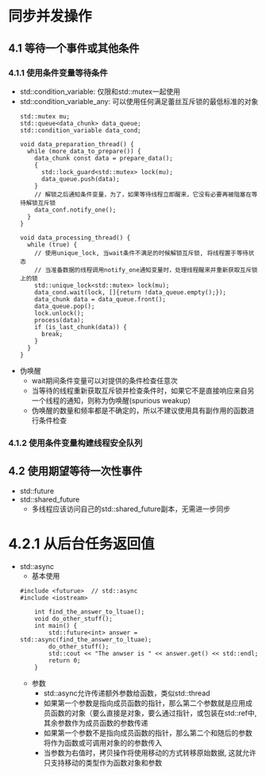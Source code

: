 # 同步并发操作
## 4.1 等待一个事件或其他条件
### 4.1.1 使用条件变量等待条件
- std::condition_variable: 仅限和std::mutex一起使用
- std::condition_variable_any: 可以使用任何满足蕾丝互斥锁的最低标准的对象
  ```
  std::mutex mu;
  std::queue<data_chunk> data_queue;
  std::condition_variable data_cond;

  void data_preparation_thread() {
    while (more_data_to_prepare()) {
      data_chunk const data = prepare_data();
      {
        std::lock_guard<std::mutex> lock(mu);
        data_queue.push(data);
      }
      // 解锁之后通知条件变量，为了，如果等待线程立即醒来，它没有必要再被阻塞在等待解锁互斥锁
      data_conf.notify_one();
    }
  }

  void data_processing_thread() {
    while (true) {
      // 使用unique_lock, 当wait条件不满足的时候解锁互斥锁, 将线程置于等待状态
      // 当准备数据的线程调用notify_one通知变量时，处理线程醒来并重新获取互斥锁上的锁
      std::unique_lock<std::mutex> lock(mu);
      data_cond.wait(lock, []{return !data_queue.empty();});
      data_chunk data = data_queue.front();
      data_queue.pop();
      lock.unlock();
      process(data);
      if (is_last_chunk(data)) {
        break;
      }
    }
  }
  ```
- 伪唤醒
  - wait期间条件变量可以对提供的条件检查任意次
  - 当等待的线程重新获取互斥锁并检查条件时，如果它不是直接响应来自另一个线程的通知，则称为伪唤醒(spurious weakup)
  - 伪唤醒的数量和频率都是不确定的，所以不建议使用具有副作用的函数进行条件检查

### 4.1.2 使用条件变量构建线程安全队列

## 4.2 使用期望等待一次性事件
- std::future
- std::shared_future
  - 多线程应该访问自己的std::shared_future副本，无需进一步同步

# 4.2.1 从后台任务返回值
- std::async
	- 基本使用
  	```
  	#include <futurue>  // std::async
  	#include <iostream>
		
		int find_the_answer_to_ltuae();
		void do_other_stuff();
		int main() {
			std::future<int> answer = std::async(find_the_answer_to_ltuae);
			do_other_stuff();
			std::cout << "The anwser is " << answer.get() << std::endl;
			return 0;
		}
  	```
	- 参数
		- std::async允许传递额外参数给函数，类似std::thread
		- 如果第一个参数是指向成员函数的指针，那么第二个参数就是应用成员函数的对象（要么直接是对象，要么通过指针，或包装在std::ref中, 其余参数作为成员函数的参数传递
		- 如果第一个参数不是指向成员函数的指针，那么第二个和随后的参数将作为函数或可调用对象的的参数传入
		- 当参数为右值时，拷贝操作将使用移动的方式转移原始数据, 这就允许只支持移动的类型作为函数对象和参数
